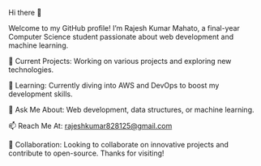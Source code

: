 Hi there 👋

Welcome to my GitHub profile! I’m Rajesh Kumar Mahato, a final-year Computer Science student
passionate about web development and machine learning.

🔭 Current Projects: Working on various projects and exploring new technologies.

🌱 Learning: Currently diving into AWS and DevOps to boost my development skills.

💬 Ask Me About: Web development, data structures, or machine learning.

📫 Reach Me At: rajeshkumar828125@gmail.com

🌟 Collaboration: Looking to collaborate on innovative projects and contribute to open-source.
Thanks for visiting!
